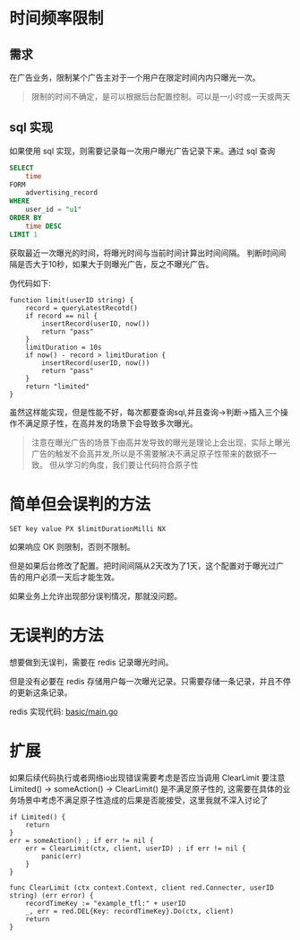 # 时间频率限制

## 需求

在广告业务，限制某个广告主对于一个用户在限定时间内内只曝光一次。

>  限制的时间不确定，是可以根据后台配置控制。可以是一小时或一天或两天

## sql 实现

如果使用 sql 实现，则需要记录每一次用户曝光广告记录下来。通过 sql 查询

```sql
SELECT 
    time 
FORM
    advertising_record
WHERE 
    user_id = "u1"
ORDER BY
    time DESC 
LIMIT 1
``` 

获取最近一次曝光的时间，将曝光时间与当前时间计算出时间间隔。
判断时间间隔是否大于10秒，如果大于则曝光广告，反之不曝光广告。


伪代码如下:

```
function limit(userID string) {
    record = queryLatestRecotd()
    if record == nil {
        insertRecord(userID, now())
        return "pass"
    }
    limitDuration = 10s
    if now() - record > limitDuration {
        insertRecord(userID, now())
        return "pass"
    }
    return "limited"
}
```

虽然这样能实现，但是性能不好，每次都要查询sql,并且查询->判断->插入三个操作不满足原子性，在高并发的场景下会导致多次曝光。

> 注意在曝光广告的场景下由高并发导致的曝光是理论上会出现，实际上曝光广告的触发不会高并发,所以是不需要解决不满足原子性带来的数据不一致。
> 但从学习的角度，我们要让代码符合原子性


# 简单但会误判的方法

`SET key value PX $limitDurationMilli NX`

如果响应 OK 则限制，否则不限制。

但是如果后台修改了配置。把时间间隔从2天改为了1天，这个配置对于曝光过广告的用户必须一天后才能生效。

如果业务上允许出现部分误判情况，那就没问题。   


# 无误判的方法

想要做到无误判，需要在 redis 记录曝光时间。

但是没有必要在 redis 存储用户每一次曝光记录。只需要存储一条记录，并且不停的更新这条记录。

redis 实现代码: [basic/main.go](./basic/main.go)

# 扩展

如果后续代码执行或者网络io出现错误需要考虑是否应当调用 ClearLimit 
要注意 Limited() -> someAction() -> ClearLimit() 是不满足原子性的,
这需要在具体的业务场景中考虑不满足原子性造成的后果是否能接受，这里我就不深入讨论了
```
if Limited() {
    return
}
err = someAction() ; if err != nil {
    err = ClearLimit(ctx, client, userID) ; if err != nil {
        panic(err)
    }
}

func ClearLimit (ctx context.Context, client red.Connecter, userID string) (err error) {
	recordTimeKey := "example_tfl:" + userID
	_, err = red.DEL{Key: recordTimeKey}.Do(ctx, client)
	return
}
```